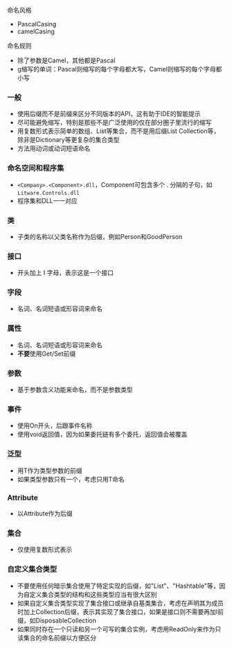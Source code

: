 命名风格

-   PascalCasing
-   camelCasing

命名规则

-   除了参数是Camel，其他都是Pascal
-   g缩写的单词：Pascal则缩写的每个字母都大写，Camel则缩写的每个字母都小写

### 一般

-   使用后缀而不是前缀来区分不同版本的API，这有助于IDE的智能提示
-   尽可能避免缩写，特别是那些不是广泛使用的仅在部分圈子里流行的缩写
-   用复数形式表示简单的数组、List等集合，而不是用后缀List Collection等，除非是Dictionary等更复杂的集合类型
-   方法用动词或动词短语命名

### 命名空间和程序集

-   ```<Company>.<Component>.dll```，Component可包含多个 . 分隔的子句，如 ```Litware.Controls.dll```
-   程序集和DLL一一对应

### 类

-   子类的名称以父类名称作为后缀，例如Person和GoodPerson

### 接口

-   开头加上 I 字母，表示这是一个接口

### 字段

-   名词、名词短语或形容词来命名

### 属性

-   名词、名词短语或形容词来命名
-   **不要**使用Get/Set前缀

### 参数

-   基于参数含义功能来命名，而不是参数类型

### 事件

-   使用On开头，后跟事件名称
-   使用void返回值，因为如果委托链有多个委托，返回值会被覆盖

### 泛型

-   用T作为类型参数的前缀
-   如果类型参数只有一个，考虑只用T命名

### Attribute

-   以Attribute作为后缀

### 集合

-   仅使用复数形式表示

### 自定义集合类型

-   不要使用任何暗示集合使用了特定实现的后缀，如"List"、"Hashtable"等，因为自定义集合类型的结构和这些类型应当有很大区别
-   如果自定义集合类型实现了集合接口或继承自基类集合，考虑在声明其为成员时加上Collection后缀，表示其实现了集合接口，如果是接口则不需要再加I前缀，如DisposableCollection
-   如果同时存在一个只读和另一个可写的集合实例，考虑用ReadOnly来作为只读集合的命名前缀以方便区分



